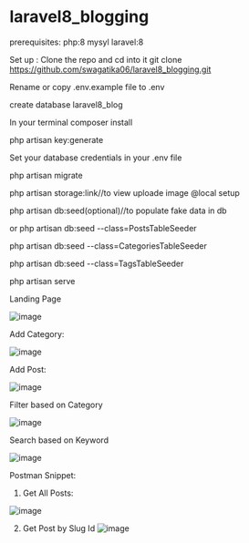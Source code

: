 # laravel8_blogging

prerequisites:
php:8
mysyl
laravel:8

Set up :
Clone the repo and cd into it
    git clone https://github.com/swagatika06/laravel8_blogging.git
    
Rename or copy .env.example file to .env

create database laravel8_blog

In your terminal composer install

php artisan key:generate

Set your database credentials in your .env file

php artisan migrate

php artisan storage:link//to view uploade image @local setup

php artisan db:seed(optional)//to populate fake data in db

or
php artisan db:seed --class=PostsTableSeeder

php artisan db:seed --class=CategoriesTableSeeder

php artisan db:seed --class=TagsTableSeeder

php artisan serve

Landing Page

![image](https://user-images.githubusercontent.com/73284415/232738613-a66bc621-5c45-45b4-a91d-04b1a7610246.png)

Add Category:

![image](https://user-images.githubusercontent.com/73284415/232773155-97d9c73c-5ed1-4aac-b119-ac775bbe95a9.png)

Add Post:

![image](https://user-images.githubusercontent.com/73284415/232774641-bc5b406e-f630-4846-ba81-b172b9fce36d.png)

Filter based on Category

![image](https://user-images.githubusercontent.com/73284415/232774854-32084329-8731-491a-b975-022d3feb88c5.png)

Search based on Keyword

![image](https://user-images.githubusercontent.com/73284415/232775262-6debd863-7ed1-4ef5-98d5-562a5a402245.png)

Postman Snippet:
1. Get All Posts:

![image](https://user-images.githubusercontent.com/73284415/232776588-9bfda3e3-1ab5-4e7c-98e1-20af79db3215.png)


2. Get Post by Slug Id
![image](https://user-images.githubusercontent.com/73284415/232776793-ca85e100-c57c-480a-9b6e-e685d1bf93e0.png)


